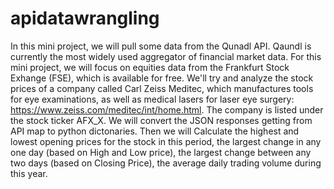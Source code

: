 # apidatawrangling
In this mini project, we will pull some data from the Qunadl API. Qaundl is currently the most widely used aggregator of financial market data. For this mini project, we will focus on equities data from the Frankfurt Stock Exhange (FSE), which is available for free. We'll try and analyze the stock prices of a company called Carl Zeiss Meditec, which manufactures tools for eye examinations, as well as medical lasers for laser eye surgery: https://www.zeiss.com/meditec/int/home.html. The company is listed under the stock ticker AFX_X. We will convert the JSON responses getting from API map to python dictonaries. Then we will Calculate the highest and lowest opening prices for the stock in this period, the largest change in any one day (based on High and Low price), the largest change between any two days (based on Closing Price), the average daily trading volume during this year.
